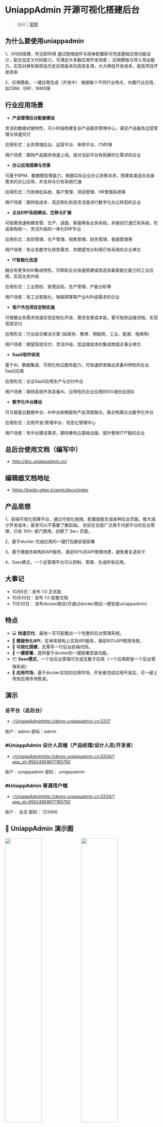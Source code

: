 

# UniappAdmin 开源可视化搭建后台

>访问 | [官网](http://www.uniappadmin.cn)


## 为什么要使用uniappadmin
1、0代码搭建，所见即所得
通过拖拽组件与简单配置即可完成基础应用功能设计，配合自定义代码能力，可满足大多数应用开发场景；
应用模板与导入导出能力，实现对典型案例及历史应用版本的高效复用，大大降低开发成本，提高项目开发效率

2、应用模板，一键应用生成（开发中）
根据每个不同行业特点，内置行业应用，如CRM、ERP、WMS等


## 行业应用场景

- **产品管理后台配套建设** 

灵活的数据对接特性，可小时级构建复杂产品服务管理中心，满足产品服务运营管理与快速交付

应用形式：业务管理后台、运营平台、审核平台、CMS等


用户场景：期待产品服务快速上线，或对当前平台有拓展优化需求的企业

- **办公应用搭建与完善** 

可基于BPM、数据模型等能力，根据实际企业办公场景诉求，搭建各类适合自身需求的办公应用，并支持与已有系统打通

应用形式：行政审批系统、客户管理、项目管理、HR管理系统等


用户场景：期待低成本、高定制化和高灵活度进行数字化办公转型的企业


- **企业ERP系统建设、迁移与扩展** 

可按需快速构建库管、生产、调度、客服等各业务系统，并接驳打通已有系统，形成架构统一、灵活升级的一体化ERP平台

应用形式：库存管理、生产管理、销售管理、财务管理、客服管理等


用户场景：有业务数字化转型需求、并期望充分利用已有系统的企业单位

- **IT智能化改造** 

融合有更多的AI集成特性，可帮助企业快速搭建或改造具备智能化能力的工业应用，实现业务升级

应用形式：工业质检、智慧巡检、生产管理、产能分析等


用户场景：有工业智能化、物联网等等产业AI升级需求的企业


- **客户外包项目定制实施** 

可根据业务需求快速实现定制化开发，需求变更成本低，更可免除运维烦恼，实现高效交付

应用形式：行业综合解决方案 (如政务、教育、物联网、工业、能源、电商等)


用户场景：期望高效交付、灵活升级、低运维成本的集成商或企事业单位


- **SaaS软件研发** 

基于AI、数据集成、可视化和云服务能力，可快速研发输出具备AI特性的企业SaaS应用

应用形式：企业SaaS应用生产与交付中台


用户场景：期待高效开发具备AI、云特性的企业应用的ISV或创业团队


- **数字化中台建设** 

可与智能云数据中台、AI中台和微服务产品深度融合，联合构建企业数字化中台

应用形式：应用开发/管理中台、信息化管理中心


用户场景：有中台建设需求，期待重构云基础设施、提升整体IT产能的企业


## 总后台使用文档（编写中）

- http://doc.uniappadmin.cn/


## 编辑器文档地址

- https://baidu.gitee.io/amis/docs/index



## 产品思想
1、前端可视化搭建平台，通过可视化拖拽、配置就能生成各种后台页面，极大减少开发成本，甚至可以不需要了解前端。
目前在百度广泛用于内部平台的后台管理，已有 100+ 部门使用，创建了 3w+ 页面。

2、基于docker 完成应用的一键打包跟安装部署

3、基于微服务架构的API服务，满足80％的API使用场景，避免重复造轮子

4、Sass模式，一个总管理平台可以控制、管理、生成所有应用。
## 大事记

- 10月8日：发布 1.0 正式版 
- 10月30日：发布 1.0 配套文档
- 11月30日： 发布docker商店(可通过docker商店一键安装uniappadmin)


## 特点

- 💻 **快速交付**，最快一天可配置出一个完整的后台管理系统。
- 🌴 **微服务化API**，在单体架构上实现API服务，满足80%API使用场景。
- 🚀 **可视化搭建**，无需写一行后台前端代码。
- 🔌 **一键部署**，提供基于docker的一键部署安装功能。
- 📦 **Sass模式**，一个总后台管理可生成无数子应用（一个应用即是一个后台管理系统）
- 📀 **应用市场**，基于docker实现的应用市场，开发者完成应用开发后，可一键上传到应用市场售卖。

## 演示

###  总平台（总后台）   

- [🔥UniappAdmin](http://demo.uniappadmin.cn:5207)http://demo.uniappadmin.cn:5207

账户：admin
密码：admin

###  🔥UniappAdmin 设计人员端（产品经理/设计人员/开发者）
- [🔥UniappAdmin](http://demo.uniappadmin.cn:5204/?app_id=95624659617185792)http://demo.uniappadmin.cn:5204/?app_id=95624659617185792

账户：uniappadmin
密码： uniappadmin

###  🔥UniappAdmin 普通用户端
- [🔥UniappAdmin](http://demo.uniappadmin.cn:5204/?app_id=95624659617185792)http://demo.uniappadmin.cn:5204/?app_id=95624659617185792

账户： 会员
密码： 123456
## 🍳 UniappAdmin 演示图


<div>
  <img src="https://file.9pigfly.com/demo.png" width="49%"/>
  <img src="https://file.9pigfly.com/demo2.png" width="49%"/>
</div>

## 🥗 安装Uniappadmin
提供基于Docker 的可视化一键安装脚本（技术小白请选这个）
[一键安装脚本下载](https://gitee.com/uniappadmin/install) 



## 📦 以下是需要对UniappAdmin 二次开发才需要看的

UniappAdmin  技术栈：

- Go 语言  用于开发微服务化的API服务、如单据服务API、产品服务API、配置服务API
- React 语言 用于开发总后台及可视化编辑器

下载 master 分支代码
```bash
git clone   git@gitee.com:uniappadmin/uniappadmin.git
```

## 🔨 启动API 服务（需要安装go 环境）

go 原生编译
```go
go build  ./base_service/main.go

./base_service.exe (windows)
./base_service_liunx (liunx)
```
## 导入数据库 并配置
```
sql 文件路径：/uniappadmin/base_service/conf/uniappadmin.sql
配置文件路径: /uniappadmin/base_service/conf/app.conf
```

## 🔨 启动总后台

```js
cd admin
npm run dev
npm start 
```
## 🔨 启动可视化编辑器

```js
cd adminEditor
npm run dev
npm start 
```

## 📋 已经完成

- [x] docker 可视化部署安装web脚本 
- [x] 微服务化API 
- [x] 可视化编辑器
- [x] 商业化案例
- [x] 生产环境测试 

## 📋 待完成

- [ ] API文档
- [ ] docker应用市场 
- [ ] 独立社区
- [ ] 应用打包成dockerfile文件
- [ ] 使用文档

## 🔗 社区 技术支持服务
独立社区还在建设中，用户可先在码云提交issues,获取问题解答。





## Uniappadmin技术交流群
<div>
  <img src="https://file.9pigfly.com/uniappadmin_weixin.png" width="300" />
</div>




## 捐献及支付服务费 支付宝收款码
<div>
  <img src="https://file.9pigfly.com/demo5.png" width="300" />
</div>


## 团队招募

1、招募有识之士，一起加入开发应用市场,共享市场红利。

2、加入团队可定期获得对应比例分红，团队总人数为10人,招完即止。

3、招纳范围：前端需熟悉react,后端需开发过PHP、GO项目（其中一种），了解docker者优先
